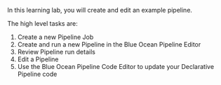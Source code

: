 In this learning lab, you will create and edit an example pipeline. 

The high level tasks are: 
1. Create a new Pipeline Job
2. Create and run a new Pipeline in the Blue Ocean Pipeline Editor
3. Review Pipeline run details
4. Edit a Pipeline
5. Use the Blue Ocean Pipeline Code Editor to update your Declarative Pipeline code
